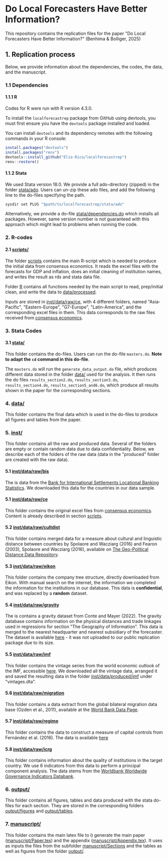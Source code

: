 #  Do Local Forecasters Have Better Information?
This repository contains the replication files for the paper "Do Local Forecasters Have Better Information?" (Benhima & Bolliger, 2025)

## 1. Replication process
Below, we provide information about the dependencies, the codes, the data, and the manuscript.

### 1.1 Dependencies

#### 1.1.1 R

Codes for R were run with R version 4.3.0.

To install the `localforecastrep` package from GitHub using devtools, you must first ensure you have the `devtools` package installed and loaded.

You can install `devtools` and its dependency remotes with the following commands in your R console:

```r
install.packages("devtools")
install.packages("renv")
devtools::install_github("Elio-Rico/localforecastrep")
renv::restore()
```

#### 1.1.2 Stata

We used Stata version 18.0. We provide a full ado-directory (zipped) in the folder [stata/ado](stata/ado/). Users can un-zip these ado files, and add the following line to the do-files specifying the path.
```r
sysdir set PLUS "$path/to/localforecastrep/stata/ado"
```
Alternatively, we provide a do-file [stata/dependencies.do](stata/dependencies.do/) which installs all packages. However, same version number is not guaranteed with this approach which might lead to problems when running the code.

### 2. R-codes

#### 2.1 [scripts/](scripts/)

The folder [scripts](scripts/) contains the main R-script which is needed to produce the initial data from consensus economics. It reads the excel files with the forecasts for GDP and inflation, does an initial cleaning of institution names, and writes the result as rds and stata data file.

Folder [R](R/) contains all functions needed by the main script to read, prep/initial clean, and write the data to [data/processed](data/processed/).

Inputs are stored in [inst/data/raw/ce](inst/data/raw/ce/), with 4 different folders, named "Asia-Pacific", "Eastern-Europe", "G7-Europe", "Latin-America", and the corresponding excel files in them. This data corresponds to the raw files received from [consensus economics](https://www.consensuseconomics.com/).


### 3. Stata Codes

#### 3.1 [stata/](stata/)
This folder contains the do-files. Users can run the do-file `masters.do`. **Note to adapt the `cd` command in this do-file**. 

The `masters.do` will run the `generate_data_output.do` file, which produces different data stored in the folder [data/](data/) used for the analysis. It then runs the do files `results_section2.do`, `results_section3.do`, `results_section4.do`, `results_section5_and6.do`, which produce all results shown in the paper for the corresponding sections.


### 4. [data/](data/)

This folder contains the final data which is used in the do-files to produce all figures and tables from the paper.



### 5. [inst/](inst/)



This folder contains all the raw and produced data. Several of the folders are empty or contain random data due to data confidentiality. Below, we describe each of the folders of the raw data (data in the "produced" folder are created with the raw data).
#### 5.1 [inst/data/raw/bis](inst/data/raw/bis/)  
The is data from the [Bank for International Settlements Locational Banking Statistics](https://data.bis.org/topics/LBS). We downloaded this data for the countries in our data sample.  

#### 5.1 [inst/data/raw/ce](inst/data/raw/ce/)  
This folder contains the original excel files from [consensus economics](https://www.consensuseconomics.com/). Content is already described in section [scripts](#scripts).  

<!--
#### 5.3 [inst/data/raw/crises](inst/data/raw/crises/)  
This folder contains data for crises periods. Data stems from [Harvard Global Crises Data by Country](https://www.hbs.edu/behavioral-finance-and-financial-stability/data/Pages/global.aspx).  
-->

#### 5.2 [inst/data/raw/cultdist](inst/data/raw/cultdist/)  
This folder contains merged data for a measure about cultural and linguistic distance between countries by Spolaore and Wacziarg (2016) and Fearon (2003), Spolaore
and Wacziarg (2016), available on [The Geo-Political Distance Data Repository](https://www.geopoliticaldistance.org/home). 

#### 5.3 [inst/data/raw/eikon](inst/data/raw/eikon/)  
This folder contains the company tree structure, directly downloaded from Eikon. With manual search on the internet, the information we completed the information for the institutions in our database. This data is **confidential**, and was replaced by a **random** dataset.  

<!--
#### 5.6 [inst/data/raw/epu](inst/data/raw/epu/)  
The is data about the [economic policy uncertainty](https://www.policyuncertainty.com/all_country_data.html), from Baker et al.  
-->

#### 5.4 [inst/data/raw/gravity](inst/data/raw/gravity/)  
The is contains a gravity dataset from Conte and Mayer (2022). The gravity database contains information on the physical distances and trade linkages used in regressions for section "The Geography of Information". This data is merged to the nearest headquarter and nearest subsidiary of the forecaster. The dataset is available [here](https://www.cepii.fr/CEPII/en/bdd_modele/bdd_modele_item.asp?id=8) - it was not uploaded to our public replication package due to its size. 

#### 5.5 [inst/data/raw/imf](inst/data/raw/imf/)  
This folder contains the vintage series from the world economic outlook of the IMF, accessible [here](https://www.imf.org/en/Publications/WEO). We downloaded all the vintage data, arranged it and saved the resulting data in the folder [inst/data/produced/imf](inst/data/produced/imf/) under "vintages.dta".  

<!--
#### 5.9 [inst/data/raw/tariff](inst/data/raw/tariff/)  
This folder contains data from the [World Trade Organization](https://ttd.wto.org/en). It contains data for tariffs, simple average duty and trade-weighted average duty for each country.  
-->

#### 5.6 [inst/data/raw/migration](inst/data/raw/migration/)  
This folder contains a data extract from the global bilateral migration data base (Ozden et al., 2011), available at the [World Bank Data Page](https://databank.worldbank.org/source/global-bilateral-migration).


#### 5.7 [inst/data/raw/regime](inst/data/raw/fkrsu/)  
This folder contains the data to construct a measure of capital controls from Fernández et al. (2016). The data is available [here](https://www.columbia.edu/~mu2166/fkrsu/) 


#### 5.8 [inst/data/raw/icrg](inst/data/raw/icrg/)  
This folder contains information about the quality of institutions in the target country. We use 6 indicators from this data to perform a principal component analysis. The data stems from the 
[Worldbank Worldwide Governance Indicators Databank](https://www.worldbank.org/en/publication/worldwide-governance-indicators).



### 6. [output/](output/)
This folder contains all figures, tables and data produced with the stata do-files for each section. They are stored in the corresponding folders [output/figures](output/figures) and [output/tables](output/tables).



### 7. [manuscript/](manuscript/)
This folder contains the main latex file to i) generate the main paper ([manuscript/Paper.tex](manuscript/Paper.tex)) and the appendix ([manuscript/Appendix.tex](manuscript/Appendix.tex)). It uses as inputs the files from the subfolder [manuscript/Sections](manuscript/Sections) and the tables as well as figures from the folder [output/](output/).


<!--gravity, cultdist, langdist (cultdist and langdist both in cultdist database), migration, institutions (icrg), capital flows regime (fkrsu), eikon, imf.
-->

